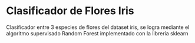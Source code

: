 # Clasificador de Flores Iris
Clasificador entre 3 especies de flores del dataset iris, se logra mediante el algoritmo supervisado Random Forest implementado con la librería sklearn
